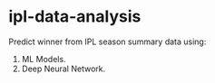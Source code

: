 # ipl-data-analysis

Predict winner from IPL season summary data using:
1. ML Models.
2. Deep Neural Network.
